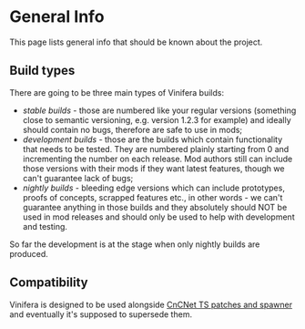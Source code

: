 # General Info

This page lists general info that should be known about the project.

## Build types

There are going to be three main types of Vinifera builds:
- *stable builds* - those are numbered like your regular versions (something close to semantic versioning, e.g. version 1.2.3 for example) and ideally should contain no bugs, therefore are safe to use in mods;
- *development builds* - those are the builds which contain functionality that needs to be tested. They are numbered plainly starting from 0 and incrementing the number on each release. Mod authors still can include those versions with their mods if they want latest features, though we can't guarantee lack of bugs;
- *nightly builds* - bleeding edge versions which can include prototypes, proofs of concepts, scrapped features etc., in other words - we can't guarantee anything in those builds and they absolutely should NOT be used in mod releases and should only be used to help with development and testing.

So far the development is at the stage when only nightly builds are produced.

## Compatibility

Vinifera is designed to be used alongside [CnCNet TS patches and spawner](https://github.com/CnCNet/ts-patches) and eventually it's supposed to supersede them.
